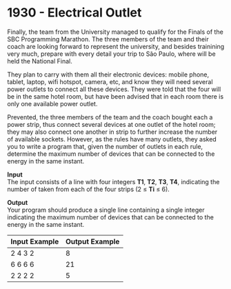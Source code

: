 # 1930 - Electrical Outlet

Finally, the team from the University managed to qualify for the Finals of the SBC Programming Marathon. The three members of the team and their coach are looking forward to represent the university, and besides trainining very much, prepare with every detail your trip to São Paulo, where will be held the National Final.

They plan to carry with them all their electronic devices: mobile phone, tablet, laptop, wifi hotspot, camera, etc, and know they will need several power outlets to connect all these devices. They were told that the four will be in the same hotel room, but have been advised that in each room there is only one available power outlet.

Prevented, the three members of the team and the coach bought each a power strip, thus connect several devices at one outlet of the hotel room; they may also connect one another in strip to further increase the number of available sockets. However, as the rules have many outlets, they asked you to write a program that, given the number of outlets in each rule, determine the maximum number of devices that can be connected to the energy in the same instant.

**Input**<br>
The input consists of a line with four integers **T1**, **T2**, **T3**, **T4**, indicating the number of taken from each of the four strips (2 ≤ **Ti** ≤ 6).

**Output**<br>
Your program should produce a single line containing a single integer indicating the maximum number of devices that can be connected to the energy in the same instant.

|Input Example | Output Example |
|:-------------|:---------------|
| 2 4 3 2      | 8              |
| 6 6 6 6      | 21             |
| 2 2 2 2      | 5              |